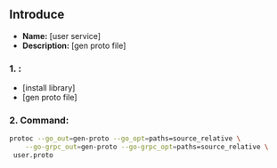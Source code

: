 ## Introduce
- **Name:** [user service]
- **Description:** [gen proto file]

### 1. :
- [install library]
- [gen proto file]

### 2. Command:
```bash
protoc --go_out=gen-proto --go_opt=paths=source_relative \
    --go-grpc_out=gen-proto --go-grpc_opt=paths=source_relative \
 user.proto
```